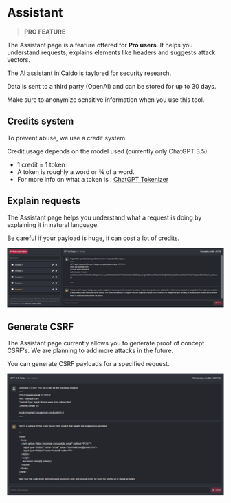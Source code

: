 # Assistant

> **PRO FEATURE**

The Assistant page is a feature offered for **Pro users**.
It helps you understand requests, explains elements like headers and suggests attack vectors.

The AI assistant in Caido is taylored for security research.

Data is sent to a third party (OpenAI) and can be stored for up to 30 days.

Make sure to anonymize sensitive information when you use this tool.

## Credits system

To prevent abuse, we use a credit system.

Credit usage depends on the model used (currently only ChatGPT 3.5).

- 1 credit = 1 token
- A token is roughly a word or ¾ of a word.
- For more info on what a token is : [ChatGPT Tokenizer](https://platform.openai.com/tokenizer)

## Explain requests

The Assistant page helps you understand what a request is doing by explaining it in natural language.

Be careful if your payload is huge, it can cost a lot of credits.

<img src="../../_images/assistant_request.png" alt="assistant request" width="1500" center/>

## Generate CSRF

The Assistant page currently allows you to generate proof of concept CSRF's. We are planning to add more attacks in the future.

You can generate CSRF payloads for a specified request.

<img src="../../_images/assistant_csrf.png" alt="assistant csrf" width="1500" center/>
